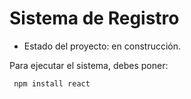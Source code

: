 <h1>Sistema de Registro</h1>

- Estado del proyecto: en construcción.

Para ejecutar el sistema, debes poner:

``` npm install react```
